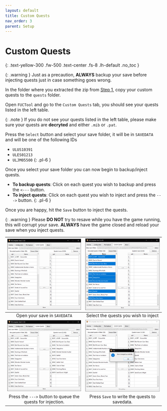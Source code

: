 ```yaml
---
layout: default
title: Custom Quests
nav_order: 3
parent: Setup
---
```


# Custom Quests
{: .text-yellow-300 .fw-500 .text-center .fs-8 .lh-default .no_toc }

{: .warning }
Just as a precaution, **ALWAYS** backup your save before injecting quests just in case something goes wrong.

In the folder where you extracted the zip from [Step 1](/docs/setup.html/#step-1-download-latest-build-of-fucomplete), copy your custom quests to the `quests` folder. 

Open `FUCTool` and go to the `Custom Quests` tab, you should see your quests listed in the left table.

{: .note }
If you do not see your quests listed in the left table, please make sure your quests are **decryted** and either `.mib` or `.pat`. 

Press the `Select` button and select your save folder, it will be in `SAVEDATA` and will be one of the following IDs

* `ULUS10391`
* `ULES01213`
* `ULJM05500`
{: .pl-6 }

Once you select your save folder you can now begin to backup/inject quests.

* **To backup quests**: Click on each quest you wish to backup and press the `<---` button.
* **To inject quests**: Click on each quest you wish to inject and press the `--->` button.
{: .pl-6 }

Once you are happy, hit the `Save` button to inject the quests.

{: .warning }
Please **DO NOT** try to resave while you have the game running, this will corrupt your save. **ALWAYS** have the game closed and reload your save when you inject quests.

| <a href="/assets/images/fuctool_cq1.png" target="_blank"><img src="/assets/images/fuctool_cq1.png"></a> | <a href="/assets/images/fuctool_cq2.png" target="_blank"><img src="/assets/images/fuctool_cq2.png"></a> |
|:---:|:---:|
| Open your save in `SAVEDATA` | Select the quests you wish to inject |
| <a href="/assets/images/fuctool_cq3.png" target="_blank"><img src="/assets/images/fuctool_cq3.png"></a> | <a href="/assets/images/fuctool_cq4.png" target="_blank"><img src="/assets/images/fuctool_cq4.png"></a> |
| Press the `--->` button to queue the quests for injection. | Press `Save` to write the quests to savedata. |

